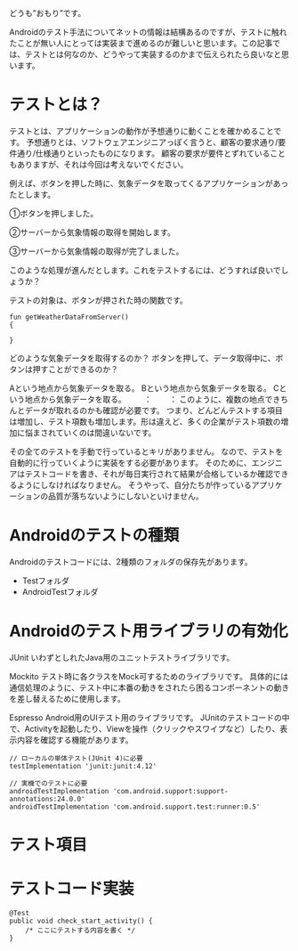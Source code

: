 どうも”おもり”です。

Androidのテスト手法についてネットの情報は結構あるのですが、テストに触れたことが無い人にとっては実装まで進めるのが難しいと思います。この記事では、テストとは何なのか、どうやって実装するのかまで伝えられたら良いなと思います。

# テストとは？

テストとは、アプリケーションの動作が予想通りに動くことを確かめることです。
予想通りとは、ソフトウェアエンジニアっぽく言うと、顧客の要求通り/要件通り/仕様通りといったものになります。
顧客の要求が要件とずれていることもありますが、それは今回は考えないでください。

例えば、ボタンを押した時に、気象データを取ってくるアプリケーションがあったとします。

①ボタンを押しました。

②サーバーから気象情報の取得を開始します。

③サーバーから気象情報の取得が完了しました。

このような処理が進んだとします。これをテストするには、どうすれば良いでしょうか？

テストの対象は、ボタンが押された時の関数です。

```
fun getWeatherDataFromServer()
{

}
```

どのような気象データを取得するのか？
ボタンを押して、データ取得中に、ボタンは押すことができるのか？

Aという地点から気象データを取る。
Bという地点から気象データを取る。
Cという地点から気象データを取る。
　　：
　　：
このように、複数の地点できちんとデータが取れるのかも確認が必要です。
つまり、どんどんテストする項目は増加し、テスト項数も増加します。形は違えど、多くの企業がテスト項数の増加に悩まされていくのは間違いないです。

その全てのテストを手動で行っているとキリがありません。
なので、テストを自動的に行っていくように実装をする必要があります。
そのために、エンジニアはテストコードを書き、それが毎日実行されて結果が合格しているか確認できるようにしなければなりません。
そうやって、自分たちが作っているアプリケーションの品質が落ちないようにしないといけません。


# Androidのテストの種類

Androidのテストコードには、2種類のフォルダの保存先があります。

* Testフォルダ
* AndroidTestフォルダ


# Androidのテスト用ライブラリの有効化

JUnit
いわずとしれたJava用のユニットテストライブラリです。

Mockito
テスト時に各クラスをMock可するためのライブラリです。
具体的には通信処理のように、テスト中に本番の動きをされたら困るコンポーネントの動きを差し替えるために使用します。

Espresso
Android用のUIテスト用のライブラリです。
JUnitのテストコードの中で、Activityを起動したり、Viewを操作（クリックやスワイプなど）したり、表示内容を確認する機能があります。

```
// ローカルの単体テスト(JUnit 4)に必要
testImplementation 'junit:junit:4.12'

// 実機でのテストに必要
androidTestImplementation 'com.android.support:support-annotations:24.0.0'
androidTestImplementation 'com.android.support.test:runner:0.5'
```

# テスト項目


# テストコード実装

```
@Test
public void check_start_activity() {
    /* ここにテストする内容を書く */
}
```
